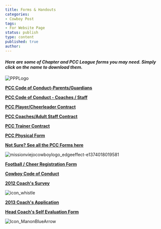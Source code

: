 ```yaml
---
title: Forms & Handouts
categories:
- Cowboy Post
tags:
- For Website Page
status: publish
type: content
published: true
author: 
---
```

#### _Here are some of Chapter and PCC League forms you may need. Simply click on the name to download them._

![PPPLogo](http://mvcowboysfootball.files.wordpress.com/2012/09/ppplogo-e1374017865430.jpg)

**[PCC Code of Conduct-Parents/Guardians](http://pccfootballcheer.com/miscellaneous/doc_viewer.cfm?fileId=543D877D-163E-DB5D-BEB109637ECE2D6F)**

**[PCC Code of Conduct - Coaches / Staff](http://pccfootballcheer.com/miscellaneous/doc_viewer.cfm?fileId=548C1048-163E-DB5D-BE3A2D2FC15B82D1)**

**[PCC Player/Cheerleader Contract](http://pccfootballcheer.com/miscellaneous/doc_viewer.cfm?fileId=542A8E8D-163E-DB5D-BEB009868B477B8E)**

**[PCC Coaches/Adult Staff Contract](http://pccfootballcheer.com/miscellaneous/doc_viewer.cfm?fileId=5439E665-163E-DB5D-BE71FCD5FF04A5B0)**

**[PCC Trainer Contract](http://pccfootballcheer.com/miscellaneous/doc_viewer.cfm?fileId=54405552-163E-DB5D-BEA3986F85654815)**

**[PCC Physical Form](http://pccfootballcheer.com/miscellaneous/doc_viewer.cfm?fileId=3AD1BC07-EB52-D2BF-7C347FCB09B1534A)**

**[Not Sure? See all the PCC Forms here](http://www.pccfootballcheer.com/documents)**

![missionviejocowboylogo_edgeeffect-e1374018019581](http://mvcowboysfootball.files.wordpress.com/2000/07/missionviejocowboylogo_edgeeffect-e1374018019581.jpg)

**[Football / Cheer Registration Form](http://mvcowboysfootball.files.wordpress.com/2000/07/reg-form.pdf)**

**[Cowboy Code of Conduct](http://mvcowboysfootball.files.wordpress.com/2013/07/mvc-adultcodeofconduct.docx "Cowboy code of Conduct")**

**[2012 Coach's Survey](http://mvcowboysfootball.com/documents/MVC_Coach_Survey_002.doc)**

![icon_whistle](http://mvcowboysfootball.files.wordpress.com/2000/07/icon_whistle.png)

**[2013 Coach's Application](http://mvcowboysfootball.com/documents/MVHead_Coach_Application.docx)**

[**Head Coach's Self Evaluation Form**](http://mvcowboysfootball.com/documents/HEADCOACHSELF.docx)

![Icon_ManonBlueArrow](http://mvcowboysfootball.files.wordpress.com/2000/07/icon_manonbluearrow.jpg)

